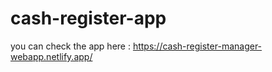 # cash-register-app

you can check the app here :
https://cash-register-manager-webapp.netlify.app/

